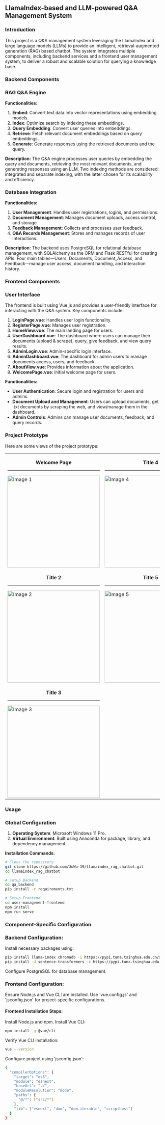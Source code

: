 ## LlamaIndex-based and LLM-powered Q&A Management System
 
### Introduction
This project is a Q&A management system leveraging the LlamaIndex and large language models (LLMs) to provide an intelligent, retrieval-augmented generation (RAG) based chatbot. The system integrates multiple components, including backend services and a frontend user management system, to deliver a robust and scalable solution for querying a knowledge base.

### Backend Components

### RAG Q&A Engine
**Functionalities:**
1. **Embed**: Convert text data into vector representations using embedding models.
2. **Index**: Optimize search by indexing these embeddings.
3. **Query Embedding**: Convert user queries into embeddings.
4. **Retrieve**: Fetch relevant document embeddings based on query embeddings.
5. **Generate**: Generate responses using the retrieved documents and the query.

**Description:**
The Q&A engine processes user queries by embedding the query and documents, retrieving the most relevant documents, and generating responses using an LLM. Two indexing methods are considered: integrated and separate indexing, with the latter chosen for its scalability and efficiency.

### Database Integration
**Functionalities:**
1. **User Management**: Handles user registrations, logins, and permissions.
2. **Document Management**: Manages document uploads, access control, and storage.
3. **Feedback Management**: Collects and processes user feedback.
4. **Q&A Records Management**: Stores and manages records of user interactions.

**Description:**
The backend uses PostgreSQL for relational database management, with SQLAlchemy as the ORM and Flask RESTful for creating APIs. Four main tables—Users, Documents, Document_Access, and Feedback—manage user access, document handling, and interaction history.

### Frontend Components

### User Interface
The frontend is built using Vue.js and provides a user-friendly interface for interacting with the Q&A system. Key components include:

1. **LoginPage.vue**: Handles user login functionality.
2. **RegisterPage.vue**: Manages user registration.
3. **HomeView.vue**: The main landing page for users.
4. **UserDashboard.vue**: The dashboard where users can manage their documents (upload & scrape), query, give feedback, and view query results.
5. **AdminLogin.vue**: Admin-specific login interface.
6. **AdminDashboard.vue**: The dashboard for admin users to manage documents access, users, and feedback.
7. **AboutView.vue**: Provides information about the application.
8. **WelcomePage.vue**: Initial welcome page for users.

**Functionalities:**
- **User Authentication**: Secure login and registration for users and admins.
- **Document Upload and Management**: Users can upload documents, get .txt documents by scraping the web, and view/manage them in the dashboard.
- **Admin Controls**: Admins can manage user documents, feedback, and query records.

### Project Prototype

Here are some views of the project prototype:

<table>
  <tr>
    <td>
      <p align="center"><strong>Welcome Page</strong></p>
      <hr>
      <img src="[path/to/image1.png](https://github.com/JuWu-19/llamaindex_rag_chatbot/assets/58901415/5dd6dc3a-279c-4817-b3d6-d8b3cadc7d26)" alt="Image 1" width="300">
    </td>
    <td>
      <p align="center"><strong>Title 4</strong></p>
      <hr>
      <img src="path/to/image4.png" alt="Image 4" width="300">
    </td>
  </tr>
  <tr>
    <td>
      <p align="center"><strong>Title 2</strong></p>
      <hr>
      <img src="path/to/image2.png" alt="Image 2" width="300">
    </td>
    <td>
      <p align="center"><strong>Title 5</strong></p>
      <hr>
      <img src="path/to/image5.png" alt="Image 5" width="300">
    </td>
  </tr>
  <tr>
    <td>
      <p align="center"><strong>Title 3</strong></p>
      <hr>
      <img src="path/to/image3.png" alt="Image 3" width="300">
    </td>
  </tr>
</table>

### Usage

### Global Configuration
1. **Operating System**: Microsoft Windows 11 Pro.
2. **Virtual Environment**: Built using Anaconda for package, library, and dependency management.

**Installation Commands:**
```bash
# Clone the repository
git clone https://github.com/JuWu-19/llamaindex_rag_chatbot.git
cd llamaindex_rag_chatbot

# Setup Backend
cd qa_backend
pip install -r requirements.txt

# Setup Frontend
cd user-management-frontend
npm install
npm run serve
```
### Component-Specific Configuration

### Backend Configuration:
Install necessary packages using:
```bash
pip install llama-index chromadb -i https://pypi.tuna.tsinghua.edu.cn/simple
pip install -U sentence-transformers -i https://pypi.tuna.tsinghua.edu.cn/simple
```
Configure PostgreSQL for database management.

### Frontend Configuration:
Ensure Node.js and Vue CLI are installed.
Use 'vue.config.js' and 'jsconfig.json' for project-specific configurations.

#### Frontend Installation Steps:
Install Node.js and npm.
Install Vue CLI:
```bash
npm install -g @vue/cli
```
Verify Vue CLI installation:
```bash
vue --version
```
Configure project using 'jsconfig.json':
```bash
{
  "compilerOptions": {
    "target": "es5",
    "module": "esnext",
    "baseUrl": "./",
    "moduleResolution": "node",
    "paths": {
      "@/*": ["src/*"]
    },
    "lib": ["esnext", "dom", "dom.iterable", "scripthost"]
  }
}
